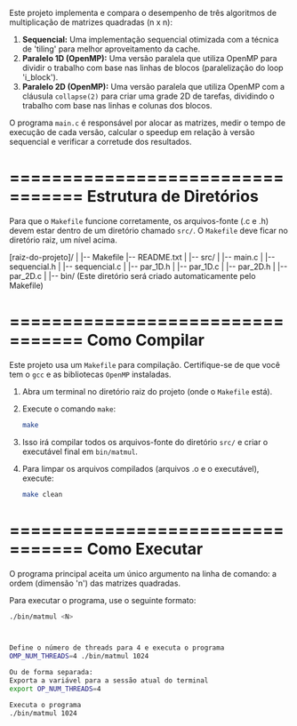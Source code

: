 Este projeto implementa e compara o desempenho de três algoritmos de multiplicação de matrizes quadradas (n x n):

1.  **Sequencial:** Uma implementação sequencial otimizada com a técnica de 'tiling' para melhor aproveitamento da cache.
2.  **Paralelo 1D (OpenMP):** Uma versão paralela que utiliza OpenMP para dividir o trabalho com base nas linhas de blocos (paralelização do loop 'i_block').
3.  **Paralelo 2D (OpenMP):** Uma versão paralela que utiliza OpenMP com a cláusula `collapse(2)` para criar uma grade 2D de tarefas, dividindo o trabalho com base nas linhas e colunas dos blocos.

O programa `main.c` é responsável por alocar as matrizes, medir o tempo de execução de cada versão, calcular o speedup em relação à versão sequencial e verificar a corretude dos resultados.


=================================
 Estrutura de Diretórios
=================================

Para que o `Makefile` funcione corretamente, os arquivos-fonte (.c e .h) devem estar dentro de um diretório chamado `src/`. O `Makefile` deve ficar no diretório raiz, um nível acima.

[raiz-do-projeto]/
|
|-- Makefile
|-- README.txt
|
|-- src/
|   |-- main.c
|   |-- sequencial.h
|   |-- sequencial.c
|   |-- par_1D.h
|   |-- par_1D.c
|   |-- par_2D.h
|   |-- par_2D.c
|
|-- bin/
    (Este diretório será criado automaticamente pelo Makefile)


=================================
 Como Compilar
=================================

Este projeto usa um `Makefile` para compilação. Certifique-se de que você tem o `gcc` e as bibliotecas `OpenMP` instaladas.

1.  Abra um terminal no diretório raiz do projeto (onde o `Makefile` está).

2.  Execute o comando `make`:
    ```bash
    make
    ```

3.  Isso irá compilar todos os arquivos-fonte do diretório `src/` e criar o executável final em `bin/matmul`.

4.  Para limpar os arquivos compilados (arquivos .o e o executável), execute:
    ```bash
    make clean
    ```

=================================
 Como Executar
=================================

O programa principal aceita um único argumento na linha de comando: a ordem (dimensão 'n') das matrizes quadradas.

Para executar o programa, use o seguinte formato:

```bash
./bin/matmul <N>



Define o número de threads para 4 e executa o programa
OMP_NUM_THREADS=4 ./bin/matmul 1024

Ou de forma separada:
Exporta a variável para a sessão atual do terminal
export OP_NUM_THREADS=4

Executa o programa
./bin/matmul 1024

